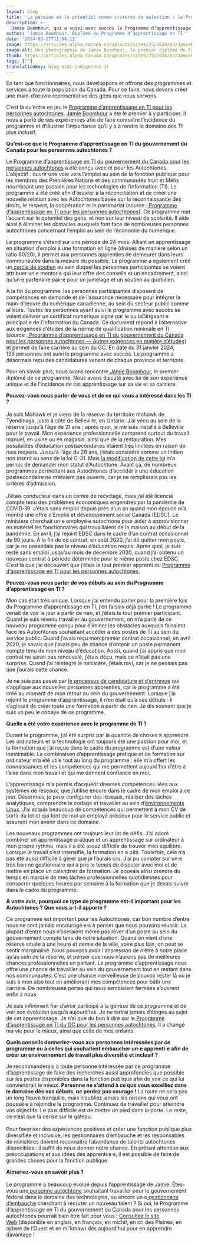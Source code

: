 ```yaml
---
layout: blog
title: 'La passion et le potentiel comme critères de sélection : le Programme d’apprentissage en TI pour les personnes autochtones'
description: >-
  Jamie Boomhour, qui a suivi avec succès le Programme d’apprentissage en TI pour les personnes autochtones, nous parle de cet apprentissage et l’inclusivité qui le caractérise.
author: 'Jamie Boomhour, Diplômé du Programme d’apprentissage en TI'
date: '2024-03-27T11:04:13'
image: https://articles.alpha.canada.ca/uploads/sites/25/2024/03/JamieBoomhour_PBS_Blog_Post_FR-1.jpg
image-alt: Une photographie de Jamie Boomhour, le premier diplômé du Programme d’apprentissage en TI pour les personnes autochtones du gouvernement du Canada. On retrouve le logo du programme en arrière plan de l’image.
thumb: https://articles.alpha.canada.ca/uploads/sites/25/2024/03/JamieBoomhour_PBS_Blog_Post_FR-1.jpg
tags: [""]
translationKey: blog-esdc-indigenous-it
---
```


<p>En tant que fonctionnaires, nous développons et offrons des programmes et services à toute la population du Canada. Pour ce faire, nous devons créer une main-d’œuvre représentative des gens que nous servons.  </p>



<p>C’est là qu’entre en jeu le <a href="https://talent.canada.ca/fr/indigenous-it-apprentice" target="_blank" rel="noreferrer noopener">Programme d’apprentissage en TI pour les personnes autochtones</a>. <a href="https://www.linkedin.com/in/david-james-bradley-boomhour-8b42a154/" target="_blank" rel="noreferrer noopener">Jamie Boomhour</a> a été le premier à y participer. Il nous a parlé de ses expériences afin de faire connaître l’incidence du programme et d’illustrer l’importance qu’il y a à rendre le domaine des TI plus inclusif.</p>



<p><strong>Qu’est-ce que le Programme d’apprentissage en TI du gouvernement du Canada pour les personnes autochtones ?</strong></p>



<p>Le<a href="https://talent.canada.ca/fr/indigenous-it-apprentice" target="_blank" rel="noreferrer noopener"> Programme d’apprentissage en TI du gouvernement du Canada pour les personnes autochtones</a> a été conçu avec et pour les Autochtones. L’objectif&nbsp;: ouvrir une voie vers l’emploi au sein de la fonction publique pour les membres des Premières Nations et des communautés Inuit et Métis nourrissant une passion pour les technologies de l’information (TI). ​Le programme a été créé afin d’œuvrer à la réconciliation et de créer une nouvelle relation avec les Autochtones basée sur la reconnaissance des droits, le respect, la coopération et le partenariat (source&nbsp;:<a href="https://talent.canada.ca/fr/indigenous-it-apprentice" target="_blank" rel="noreferrer noopener"> Programme d’apprentissage en TI pour les personnes autochtones</a>)​. Ce programme met l’accent sur le potentiel des gens, et non sur leur niveau de scolarité. Il aide ainsi à éliminer les obstacles auxquels font face de nombreuses personnes autochtones concernant l’emploi au sein de l’économie du numérique.</p>



<p>Le programme s’étend sur une période de 24 mois. Alliant un apprentissage en situation d’emploi à une formation en ligne (divisés de manière selon un ratio 80/20), ​​​il permet aux personnes apprenties de demeurer dans leurs communautés dans la mesure du possible. Le programme a également créé un<a href="https://talent.canada.ca/fr/indigenous-it-apprentice/hire" target="_blank" rel="noreferrer noopener"> cercle de soutien</a> au sein duquel les personnes participantes se voient attribuer un·e mentor·e qui leur offre des conseils et un encadrement, ainsi qu’un·e partenaire pair·e pour un jumelage et un soutien au quotidien.</p>



<p>À la fin du programme, les personnes participantes disposent de compétences en demande et de l’assurance nécessaire pour intégrer la main-d’œuvre du numérique canadienne, au sein du secteur public comme ailleurs. Toutes les personnes ayant suivi le programme avec succès se voient délivrer un certificat numérique signé par le ou la​Dirigeant·e principal·e de l’information du Canada. Ce document répond à l’alternative aux exigences d’études de la norme de qualification minimale en TI (source&nbsp;:<a href="https://www.canada.ca/fr/secretariat-conseil-tresor/services/avis-information/programme-apprentissage-ti-personnes-autochtones-autres-exigences-etudes.html" target="_blank" rel="noreferrer noopener"> Programme d’apprentissage en TI du gouvernement du Canada pour les personnes autochtones — Autres exigences en matière d’études</a>) et permet de faire carrière au sein du GC. En date du 31&nbsp;janvier&nbsp;2024, 139&nbsp;personnes ont suivi le programme avec succès. Le programme a désormais reçu des candidatures venant de chaque province et territoire.&nbsp;&nbsp;</p>



<p>Pour en savoir plus, nous avons rencontré<a href="https://www.linkedin.com/in/david-james-bradley-boomhour-8b42a154/" target="_blank" rel="noreferrer noopener"> Jamie Boomhour</a>, le premier diplômé de ce programme. Nous avons discuté avec lui de son expérience unique et de l’incidence de cet apprentissage sur sa vie et sa carrière.&nbsp;&nbsp;</p>



<p><strong>Pouvez-vous nous parler de vous et de ce qui vous a intéressé dans les TI ?</strong><br><br>Je suis Mohawk et je viens de la réserve du territoire mohawk de Tyendinaga, juste à côté de Belleville, en Ontario. J’ai vécu au sein de la réserve jusqu’à l’âge de 21&nbsp;ans ; après quoi, je me suis installé à Belleville pour le travail. Mon expérience professionnelle comprend surtout du travail manuel, en usine ou en magasin, ainsi que de la restauration. Mes possibilités d’éducation postsecondaires étaient très limitées en raison de mes moyens. Jusqu’à l’âge de 28&nbsp;ans, j’étais considéré comme un Indien non inscrit au sens de la loi&nbsp;C-31. Mais <a href="https://www.thecanadianencyclopedia.ca/fr/article/bill-c-31" target="_blank" rel="noreferrer noopener">la modification de cette loi</a> m’a permis de demander mon statut d’Autochtone. Avant ça, de nombreux programmes permettant aux Autochtones d’accéder à une éducation postsecondaire ne m’étaient pas ouverts, car je ne remplissais pas les critères d’admission.<br><br>J’étais conducteur dans un centre de recyclage, mais j’ai été licencié compte tenu des problèmes économiques engendrés par la pandémie de COVID-19. J’étais sans emploi depuis près d’un an quand mon épouse m’a montré une offre d’Emploi et développement social Canada (EDSC). Le ministère cherchait un·e employé·e autochtone pour aider à approvisionner en matériel les fonctionnaires qui travaillaient de la maison au début de la pandémie. En avril, j’ai rejoint EDSC dans le cadre d’un contrat occasionnel de 90&nbsp;jours. À la fin de ce contrat, en août&nbsp;2020, j’ai dû quitter mon poste, car je ne possédais pas le niveau d’éducation requis. Après quoi, je suis resté sans emploi jusqu’au mois de décembre&nbsp;2020, quand j’ai obtenu un nouveau contrat à période déterminée pour le même poste chez EDSC. C’est là que j’ai découvert que j’étais le tout premier apprenti du <a href="https://talent.canada.ca/fr/indigenous-it-apprentice" target="_blank" rel="noreferrer noopener">Programme d’apprentissage en TI pour les personnes autochtones</a>.</p>



<p><strong>Pouvez-vous nous parler de vos débuts au sein du Programme d’apprentissage en TI ?&nbsp;</strong></p>



<p>Mon cas était très unique. Lorsque j’ai entendu parler pour la première fois du Programme d’apprentissage en TI, j’en faisais déjà partie ! Le programme venait de voir le jour à partir de rien, et j’étais le tout premier participant. Quand je suis revenu travailler au gouvernement, on m’a parlé de ce nouveau programme conçu pour éliminer les obstacles auxquels faisaient face les Autochtones souhaitant accéder à des postes de TI au sein du service public. Quand j’avais reçu mon premier contrat occasionnel, en avril 2020, je savais que j’avais peu de chance d’obtenir un poste permanent compte tenu de mon niveau d’éducation. Aussi, quand j’ai appris que mon contrat ne serait pas renouvelé, j’étais déçu, mais ce n’était pas une surprise. Quand j’ai réintégré le ministère, j’étais ravi, car je ne pensais pas que j’aurais cette chance.&nbsp;&nbsp;</p>



<p>Je ne suis pas passé par ​<a href="https://talent.canada.ca/fr/indigenous-it-apprentice" target="_blank" rel="noreferrer noopener">le processus de candidature et d’entrevue</a> qui s’applique aux nouvelles personnes apprenties, car le programme a été créé au moment de mon retour au sein du gouvernement. Lorsque j’ai rejoint le programme d’apprentissage, il n’en était qu’à ses débuts&nbsp;: il s’agissait de créer toute une formation à partir de rien. Je dis souvent que je suis un peu le cobaye de ce programme.</p>



<p><strong>Quelle a été votre expérience avec le programme de TI ?</strong></p>



<p>Durant le programme, j’ai été surpris par la quantité de choses à apprendre. Les ordinateurs et la technologie ont toujours été une passion pour moi, et la formation que j’ai reçue dans le cadre du programme est d’une valeur inestimable. La combinaison d’apprentissage pratique et de formation sur ordinateur m’a été utile tout au long du programme&nbsp;: elle m’a offert les connaissances et les compétences qui me permettent aujourd’hui d’être à l’aise dans mon travail et qui me donnent confiance en moi.&nbsp;</p>



<p>L’apprentissage m’a permis d’acquérir diverses compétences liées aux systèmes de réseaux, que j’utilise encore dans le cadre de mon emploi à ce jour. Désormais, je peux configurer des réseaux, réaliser des tâches analytiques, comprendre le codage et travailler au sein d’<a href="https://fr.wikipedia.org/wiki/Linux" target="_blank" rel="noreferrer noopener">environnements Linux</a>. J’ai acquis beaucoup de compétences qui permettent à mon CV de sortir du lot et qui font de moi un employé précieux pour le service public et assurent mon avenir dans ce domaine.&nbsp;</p>



<p>Les nouveaux programmes ont toujours leur lot de défis. J’ai adoré combiner un apprentissage pratique et un apprentissage sur ordinateur à mon propre rythme, mais il a été assez difficile de trouver mon équilibre. Lorsque le travail s’est intensifié, la formation en a pâti. Toutefois, cela n’a pas été aussi difficile à gérer que je l’aurais cru. J’ai pu compter sur un·e très bon·ne gestionnaire qui a pris le temps de discuter avec moi et de mettre en place un calendrier de formation. Je pouvais ainsi prendre du temps en marque de mes tâches professionnelles quotidiennes pour consacrer quelques heures par semaine à la formation que je devais suivre dans le cadre du programme.</p>



<p><strong>À votre avis, pourquoi ce type de programme est-il important pour les Autochtones ? Que vous a-t-il apporté ?</strong></p>



<p>Ce programme est important pour les Autochtones, car bon nombre d’entre nous ne sont jamais encouragé·e·s à penser que nous pouvons réussir. La plupart d’entre nous n’oseraient même pas rêver d’un poste au sein du gouvernement compte tenu de notre situation. Quand on vient d’une réserve située à une heure et demie de la ville, voire plus loin, on peut se sentir marginalisé. Nous pouvons avoir l’impression de n’être à notre place qu’au sein de la réserve, et penser que nous n’aurons pas de meilleures chances professionnelles en partant. Le programme d’apprentissage nous offre une chance de travailler au sein du gouvernement tout en restant dans nos communautés. C’est une chance merveilleuse de pouvoir rester là où je suis à mon aise tout en améliorant mes compétences pour bâtir une carrière. De nombreuses portes qui nous semblaient fermées s’ouvrent enfin à nous.&nbsp;&nbsp;</p>



<p>Je suis infiniment fier d’avoir participé à la genèse de ce programme et de voir son évolution jusqu’à aujourd’hui. Je ne tarirai jamais d’éloges au sujet de cet apprentissage. Je n’ai que du bon à dire sur le<a href="https://talent.canada.ca/fr/indigenous-it-apprentice" target="_blank" rel="noreferrer noopener"> Programme d’apprentissage en TI du GC pour les personnes autochtones</a>. Il a changé ma vie pour le mieux, ainsi que celle de mes enfants.</p>



<p><strong>Quels conseils donneriez-vous aux personnes intéressées par ce programme ou à celles qui souhaitent embaucher un·e apprenti·e afin de créer un environnement de travail plus diversifié et inclusif ?</strong></p>



<p>Je recommanderais à toute personne intéressée par ce programme d’apprentissage de faire des recherches aussi approfondies que possible sur les postes disponibles dans la fonction publique afin de voir ce qui lui conviendrait le mieux. <strong>Personne ne s’attend à ce que vous excelliez dans le domaine dès vos débuts, ne perdez pas courage !</strong> La route ne sera pas un long fleuve tranquille, mais n’oubliez jamais les raisons qui vous ont poussé·e à rejoindre le programme. Continuez de travailler pour atteindre vos objectifs. Le plus difficile est de mettre un pied dans la porte. Le reste, ce n’est que la cerise sur le gâteau.<br><br>Pour favoriser des expériences positives et créer une fonction publique plus diversifiée et inclusive, les gestionnaires d’embauche et les responsables de ministères doivent reconnaître l’abondance de talents autochtones disponibles&nbsp;: il suffit de nous donner notre chance. En prêtant attention aux préoccupations et aux idées des apprenti·e·s, il est possible de faire de grandes choses pour la fonction publique.</p>



<p><strong>Aimeriez-vous en savoir plus ?</strong><br><br>Le programme a beaucoup évolué depuis l’apprentissage de Jamie. Êtes-vous une<a href="https://talent.canada.ca/fr/indigenous-it-apprentice" target="_blank" rel="noreferrer noopener"> personne autochtone</a> souhaitant travailler pour le gouvernement fédéral dans le domaine des technologies, ou encore un·e<a href="https://talent.canada.ca/fr/indigenous-it-apprentice/hire" target="_blank" rel="noreferrer noopener"> gestionnaire d’embauche</a> cherchant à recruter un nouveau talent ? Si oui, le Programme d’apprentissage en TI du gouvernement du Canada pour les personnes autochtones pourrait bien être fait pour vous !​​​ <a href="https://talent.canada.ca/fr/indigenous-it-apprentice" target="_blank" rel="noreferrer noopener">Consultez le site Web</a>&nbsp;(disponible en anglais, en français, en michif, en cri des Plaines, en ojibwé de l’Ouest et en mi’kmaw) dès aujourd’hui pour en apprendre davantage !</p>

